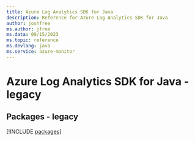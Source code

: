 ```yaml
---
title: Azure Log Analytics SDK for Java
description: Reference for Azure Log Analytics SDK for Java
author: joshfree
ms.author: jfree
ms.data: 09/15/2023
ms.topic: reference
ms.devlang: java
ms.service: azure-monitor
---
```

# Azure Log Analytics SDK for Java - legacy
## Packages - legacy
[!INCLUDE [packages](log-analytics-index.md)]